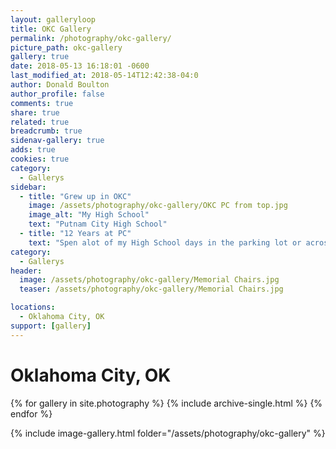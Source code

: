 ```yaml
---
layout: galleryloop
title: OKC Gallery
permalink: /photography/okc-gallery/
picture_path: okc-gallery
gallery: true
date: 2018-05-13 16:18:01 -0600
last_modified_at: 2018-05-14T12:42:38-04:0
author: Donald Boulton
author_profile: false
comments: true
share: true
related: true
breadcrumb: true
sidenav-gallery: true
adds: true
cookies: true
category:
  - Gallerys
sidebar:
  - title: "Grew up in OKC"
    image: /assets/photography/okc-gallery/OKC PC from top.jpg
    image_alt: "My High School"
    text: "Putnam City High School"
  - title: "12 Years at PC"
    text: "Spen alot of my High School days in the parking lot or across the street riding my dirt bikes in the Sand Pits - Dolise Park."
category:
  - Gallerys
header:
  image: /assets/photography/okc-gallery/Memorial Chairs.jpg
  teaser: /assets/photography/okc-gallery/Memorial Chairs.jpg

locations:
  - Oklahoma City, OK
support: [gallery]
---
```

# Oklahoma City, OK

{% for gallery in site.photography %}
  {% include archive-single.html %}
{% endfor %}

{% include image-gallery.html folder="/assets/photography/okc-gallery" %}